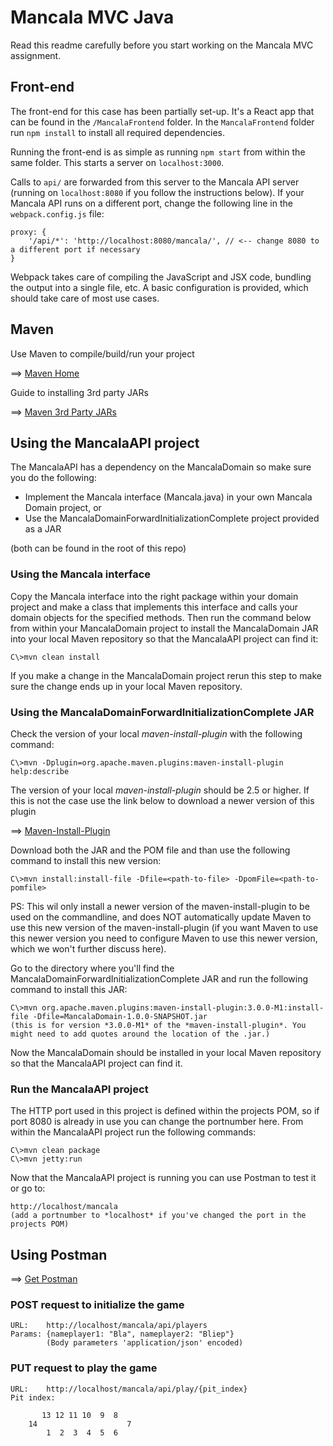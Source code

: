 # Mancala MVC Java

Read this readme carefully before you start working on the Mancala MVC assignment.

Front-end
---------

The front-end for this case has been partially set-up. It's a React app that can be found in the `/MancalaFrontend` folder.
In the `MancalaFrontend` folder run `npm install` to install all required dependencies.

Running the front-end is as simple as running `npm start` from within the same folder. This starts a server on `localhost:3000`.

Calls to `api/` are forwarded from this server to the Mancala API server (running on `localhost:8080` if you follow the instructions below). If your Mancala API runs on a different port, change the following line in the `webpack.config.js` file:

    proxy: {
        '/api/*': 'http://localhost:8080/mancala/', // <-- change 8080 to a different port if necessary
    }

Webpack takes care of compiling the JavaScript and JSX code, bundling the output into a single file, etc. A basic configuration is provided, which should take care of most use cases.

Maven
-----

Use Maven to compile/build/run your project

==> [Maven Home](https://maven.apache.org/)

Guide to installing 3rd party JARs

==> [Maven 3rd Party JARs](https://maven.apache.org/guides/mini/guide-3rd-party-jars-local.html)


Using the MancalaAPI project
----------------------------

The MancalaAPI has a dependency on the MancalaDomain so make sure you do the following:

- Implement the Mancala interface (Mancala.java) in your own Mancala Domain project, or
- Use the MancalaDomainForwardInitializationComplete project provided as a JAR

(both can be found in the root of this repo)

### Using the Mancala interface

Copy the Mancala interface into the right package within your domain project and make a class that implements this interface and calls your domain objects for the specified methods. Then run the command below from within your MancalaDomain project to install the MancalaDomain JAR into your local Maven repository so that the MancalaAPI project can find it:

    C\>mvn clean install

If you make a change in the MancalaDomain project rerun this step to make sure the change ends up in your local Maven repository.

### Using the MancalaDomainForwardInitializationComplete JAR

Check the version of your local *maven-install-plugin* with the following command:

    C\>mvn -Dplugin=org.apache.maven.plugins:maven-install-plugin help:describe

The version of your local *maven-install-plugin* should be 2.5 or higher. If this is not the case use the link below to download a newer version of this plugin

==> [Maven-Install-Plugin](https://repo.maven.apache.org/maven2/org/apache/maven/plugins/maven-install-plugin/)

Download both the JAR and the POM file and than use the following command to install this new version:

    C\>mvn install:install-file -Dfile=<path-to-file> -DpomFile=<path-to-pomfile>

PS: This wil only install a newer version of the maven-install-plugin to be used on the commandline, and does NOT automatically update Maven to use this new version of the maven-install-plugin (if you want Maven to use this newer version you need to configure Maven to use this newer version, which we won't further discuss here).

Go to the directory where you'll find the MancalaDomainForwardInitializationComplete JAR and run the following command to install this JAR:

    C\>mvn org.apache.maven.plugins:maven-install-plugin:3.0.0-M1:install-file -Dfile=MancalaDomain-1.0.0-SNAPSHOT.jar
    (this is for version *3.0.0-M1* of the *maven-install-plugin*. You might need to add quotes around the location of the .jar.)

Now the MancalaDomain should be installed in your local Maven repository so that the MancalaAPI project can find it.

### Run the MancalaAPI project

The HTTP port used in this project is defined within the projects POM, so if port 8080 is already in use you can change the portnumber here. From within the MancalaAPI project run the following commands:

    C\>mvn clean package
    C\>mvn jetty:run

Now that the MancalaAPI project is running you can use Postman to test it or go to:

    http://localhost/mancala
	(add a portnumber to *localhost* if you've changed the port in the projects POM)

Using Postman
-------------

==> [Get Postman](https://www.getpostman.com/)

### POST request to initialize the game

    URL:    http://localhost/mancala/api/players
	Params:	{nameplayer1: "Bla", nameplayer2: "Bliep"}
	        (Body parameters 'application/json' encoded)

### PUT request to play the game

    URL:    http://localhost/mancala/api/play/{pit_index}
	Pit index:
	
           13 12 11 10  9  8
	    14                    7
	        1  2  3  4  5  6
